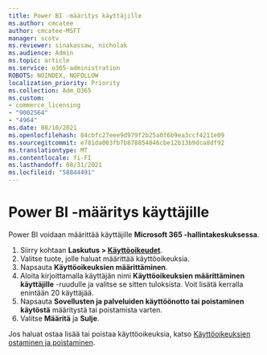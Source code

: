 ```yaml
---
title: Power BI -määritys käyttäjille
ms.author: cmcatee
author: cmcatee-MSFT
manager: scotv
ms.reviewer: sinakassaw, nicholak
ms.audience: Admin
ms.topic: article
ms.service: o365-administration
ROBOTS: NOINDEX, NOFOLLOW
localization_priority: Priority
ms.collection: Adm_O365
ms.custom:
- commerce_licensing
- "9002564"
- "4964"
ms.date: 08/10/2021
ms.openlocfilehash: 84cbfc27eee9d979f2b25a0f6b9ea3ccf4211e09
ms.sourcegitcommit: e781da003fb7b878854846cbe12b13b9dca8df92
ms.translationtype: MT
ms.contentlocale: fi-FI
ms.lasthandoff: 08/31/2021
ms.locfileid: "58844491"
---
```

# <a name="assign-power-bi-to-users"></a>Power BI -määritys käyttäjille

Power BI voidaan määrittää käyttäjille **Microsoft 365 -hallintakeskuksessa**.  

1. Siirry kohtaan **Laskutus > [Käyttöoikeudet](https://go.microsoft.com/fwlink/p/?linkid=842264)**.
2. Valitse tuote, jolle haluat määrittää käyttöoikeuksia.
3. Napsauta **Käyttöoikeuksien määrittäminen**.
4. Aloita kirjoittamalla käyttäjän nimi **Käyttöoikeuksien määrittäminen käyttäjille** -ruudulle ja valitse se sitten tuloksista. Voit lisätä kerralla enintään 20 käyttäjää.
5. Napsauta **Sovellusten ja palveluiden käyttöönotto tai poistaminen käytöstä** määritystä tai poistamista varten.
6. Valitse **Määritä** ja **Sulje**.

Jos haluat ostaa lisää tai poistaa käyttöoikeuksia, katso [Käyttöoikeuksien ostaminen ja poistaminen](https://docs.microsoft.com/microsoft-365/commerce/licenses/buy-licenses#buy-or-remove-licenses-for-your-business-subscription).
